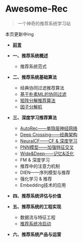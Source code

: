 # Awesome-Rec

> 一个神奇的推荐系统学习站

本页更新中ing

- [**前言**](README.md)
  
- **一、推荐系统概述**
  - 推荐系统范式
- **二、推荐系统基础算法**
  - 经典协同过滤推荐算法
  - [基于朴素ML的协同过滤](推荐系统基础算法/基于朴素ML的协同过滤.md)
  - [矩阵分解推荐算法](推荐系统基础算法/矩阵分解推荐算法.md)
  - [因子分解机](推荐系统基础算法/因子分解机.md)
- **三、深度学习推荐算法**
  - [AutoRec——单隐层神经网络](深度学习推荐算法/AutoRec.md)
  - [Deep Crossing——经典架构](深度学习推荐算法/Deep_Crossing.md)
  - [NeuralCF——CF & 深度学习](深度学习推荐算法/NeuralCF.md)
  - [PNN模型——加强特征交叉](深度学习推荐算法/PNN.md)
  - [Wide&Deep——记忆&泛化](深度学习推荐算法/Wide&Deep.md)
  - FM & 深度学习
  - 推荐中的注意力机制
  - DIEN——序列模型与推荐
  - 强化学习 & 推荐
  - Embedding技术的应用
- **四、推荐系统评估与价值**
- **五、推荐系统的工程实现**
  - 数据流与特征工程
  - [推荐系统冷启动](推荐系统的工程实现/推荐系统冷启动.md)
- **六、推荐系统产品与运营**